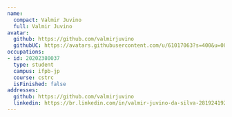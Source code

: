 ```yaml
---
name:
  compact: Valmir Juvino
  full: Valmir Juvino
avatar:
  github: https://github.com/valmirjuvino
  githubUC: https://avatars.githubusercontent.com/u/61017063?s=400&u=08fd32a43f8d47186668d947bb45929774bbc125&v=4
occupations:
- id: 20202380037
  type: student
  campus: ifpb-jp
  course: cstrc
  isFinished: false
addresses:
  github: https://github.com/valmirjuvino
  linkedin: https://br.linkedin.com/in/valmir-juvino-da-silva-281924192
---
```

